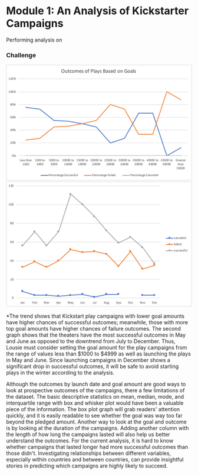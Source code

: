 # Module 1: An Analysis of Kickstarter Campaigns
Performing analysis on 

### Challenge
![](Images/Outcome_of_Plays_Based_on_Goals.png)
![Outcomes of Theaters Based on Launch Date](Images/Outcomes_Based_on_Launch_Date.png)


*The trend shows that Kickstart play campaigns with lower goal amounts have higher chances of successful outcomes; meanwhile, those with more top goal amounts have higher chances of failure outcomes. The second graph shows that the theaters have the most successful outcomes in May and June as opposed to the downtrend from July to December. Thus, Lousie must consider setting the goal amount for the play campaigns from the range of values less than $1000 to $4999 as well as launching the plays in May and June. Since launching campaigns in December shows a significant drop in successful outcomes, it will be safe to avoid starting plays in the winter according to the analysis. 

Although the outcomes by launch date and goal amount are good ways to look at prospective outcomes of the campaigns, there a few limitations of the dataset. The basic descriptive statistics on mean, median, mode, and interquartile range with box and whisker plot would have been a valuable piece of the information. The box plot graph will grab readers' attention quickly, and it is easily readable to see whether the goal was way too far beyond the pledged amount. Another way to look at the goal and outcome is by looking at the duration of the campaigns. Adding another column with the length of how long the campaigns lasted will also help us better understand the outcomes. For the current analysis, it is hard to know whether campaigns that lasted longer had more successful outcomes than those didn't. Investigating relationships between different variables, especially within countries and between countries, can provide insightful stories in predicting which campaigns are highly likely to succeed.
